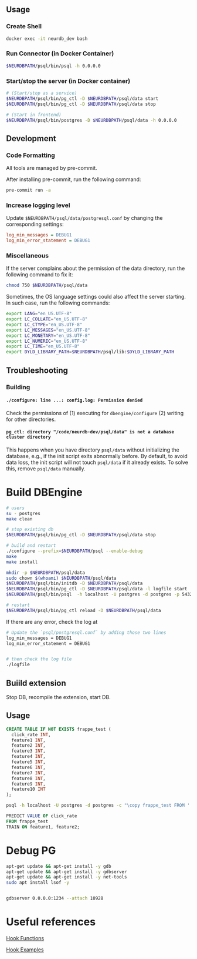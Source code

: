 

## Usage

### Create Shell

```bash
docker exec -it neurdb_dev bash
```

### Run Connector (in Docker Container)

```bash
$NEURDBPATH/psql/bin/psql -h 0.0.0.0
```

<!--
### Run tests

> [!NOTE]
> In the current state, the implementation of `PREDICT` syntax is not complete but scheduled. Once it is done, you can use the following syntax to run the training/inference on the specific data table, e.g.,
> ```
> PREDICT CLASS OF class FROM iris;
> ```
-->

### Start/stop the server (in Docker container)

```bash
# (Start/stop as a service)
$NEURDBPATH/psql/bin/pg_ctl -D $NEURDBPATH/psql/data start
$NEURDBPATH/psql/bin/pg_ctl -D $NEURDBPATH/psql/data stop

# (Start in frontend)
$NEURDBPATH/psql/bin/postgres -D $NEURDBPATH/psql/data -h 0.0.0.0
```



## Development

### Code Formatting

All tools are managed by pre-commit.

After installing pre-commit, run the following command:

```bash
pre-commit run -a
```

### Increase logging level

Update `$NEURDBPATH/psql/data/postgresql.conf` by changing the corresponding settings:

```ini
log_min_messages = DEBUG1
log_min_error_statement = DEBUG1
```

### Miscellaneous

If the server complains about the permission of the data directory, run the following command to fix it:

```bash
chmod 750 $NEURDBPATH/psql/data
```

Sometimes, the OS language settings could also affect the server starting. In such case, run the following commands:

```bash
export LANG="en_US.UTF-8"
export LC_COLLATE="en_US.UTF-8"
export LC_CTYPE="en_US.UTF-8"
export LC_MESSAGES="en_US.UTF-8"
export LC_MONETARY="en_US.UTF-8"
export LC_NUMERIC="en_US.UTF-8"
export LC_TIME="en_US.UTF-8"
export DYLD_LIBRARY_PATH=$NEURDBPATH/psql/lib:$DYLD_LIBRARY_PATH
```

## Troubleshooting

### Building

#### `./configure: line ...: config.log: Permission denied`

Check the permissions of (1) executing for `dbengine/configure` (2) writing for other directories.

#### `pg_ctl: directory "/code/neurdb-dev/psql/data" is not a database cluster directory`

This happens when you have directory `psql/data` without initializing the database, e.g., if the init script exits abnormally before. By default, to avoid data loss, the init script will not touch `psql/data` if it already exists. To solve this, remove `psql/data` manually.

# Build DBEngine

```bash
# users
su - postgres
make clean

# stop existing db
$NEURDBPATH/psql/bin/pg_ctl -D $NEURDBPATH/psql/data stop

# build and restart
./configure --prefix=$NEURDBPATH/psql --enable-debug
make
make install

mkdir -p $NEURDBPATH/psql/data
sudo chown $(whoami) $NEURDBPATH/psql/data
$NEURDBPATH/psql/bin/initdb -D $NEURDBPATH/psql/data
$NEURDBPATH/psql/bin/pg_ctl -D $NEURDBPATH/psql/data -l logfile start
$NEURDBPATH/psql/bin/psql  -h localhost -U postgres -d postgres -p 5432

# restart
$NEURDBPATH/psql/bin/pg_ctl reload -D $NEURDBPATH/psql/data
```

If there are any error, check the log at

```bash
# Update the `psql/postgresql.conf` by adding those two lines
log_min_messages = DEBUG1
log_min_error_statement = DEBUG1


# then check the log file
./logfile
```

## Buiild extension

Stop DB, recompile the extension, start DB.

## Usage

```sql
CREATE TABLE IF NOT EXISTS frappe_test (
  click_rate INT,
  feature1 INT,
  feature2 INT,
  feature3 INT,
  feature4 INT,
  feature5 INT,
  feature6 INT,
  feature7 INT,
  feature8 INT,
  feature9 INT,
  feature10 INT
);
```

```bash
psql -h localhost -U postgres -d postgres -c "\copy frappe_test FROM './frappe.csv' DELIMITER ',' CSV HEADER;"
```

```sql
PREDICT VALUE OF click_rate
FROM frappe_test
TRAIN ON feature1, feature2;
```



# Debug PG

```bash
apt-get update && apt-get install -y gdb
apt-get update && apt-get install -y gdbserver
apt-get update && apt-get install -y net-tools
sudo apt install lsof -y


gdbserver 0.0.0.0:1234 --attach 10928

```



# Useful references

[Hook Functions](https://github.com/taminomara/psql-hooks/blob/master/Detailed.md)

[Hook Examples](https://wiki.postgresql.org/images/e/e3/Hooks_in_postgresql.pdf)
